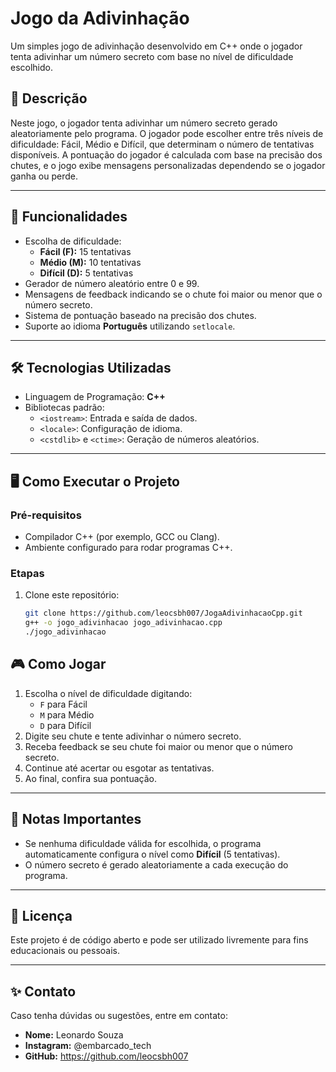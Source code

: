 # Jogo da Adivinhação

Um simples jogo de adivinhação desenvolvido em C++ onde o jogador tenta adivinhar um número secreto com base no nível de dificuldade escolhido.

## 📝 Descrição
Neste jogo, o jogador tenta adivinhar um número secreto gerado aleatoriamente pelo programa. O jogador pode escolher entre três níveis de dificuldade: Fácil, Médio e Difícil, que determinam o número de tentativas disponíveis. A pontuação do jogador é calculada com base na precisão dos chutes, e o jogo exibe mensagens personalizadas dependendo se o jogador ganha ou perde.

---

## 🚀 Funcionalidades

- Escolha de dificuldade:
  - **Fácil (F):** 15 tentativas
  - **Médio (M):** 10 tentativas
  - **Difícil (D):** 5 tentativas
- Gerador de número aleatório entre 0 e 99.
- Mensagens de feedback indicando se o chute foi maior ou menor que o número secreto.
- Sistema de pontuação baseado na precisão dos chutes.
- Suporte ao idioma **Português** utilizando `setlocale`.

---

## 🛠️ Tecnologias Utilizadas

- Linguagem de Programação: **C++**
- Bibliotecas padrão:
  - `<iostream>`: Entrada e saída de dados.
  - `<locale>`: Configuração de idioma.
  - `<cstdlib>` e `<ctime>`: Geração de números aleatórios.

---

## 🖥️ Como Executar o Projeto

### Pré-requisitos
- Compilador C++ (por exemplo, GCC ou Clang).
- Ambiente configurado para rodar programas C++.

### Etapas
1. Clone este repositório:
   ```bash
   git clone https://github.com/leocsbh007/JogaAdivinhacaoCpp.git
   g++ -o jogo_adivinhacao jogo_adivinhacao.cpp
   ./jogo_adivinhacao
    ```
## 🎮 Como Jogar

1. Escolha o nível de dificuldade digitando:
   - `F` para Fácil
   - `M` para Médio
   - `D` para Difícil
2. Digite seu chute e tente adivinhar o número secreto.
3. Receba feedback se seu chute foi maior ou menor que o número secreto.
4. Continue até acertar ou esgotar as tentativas.
5. Ao final, confira sua pontuação.

---

## 📌 Notas Importantes

- Se nenhuma dificuldade válida for escolhida, o programa automaticamente configura o nível como **Difícil** (5 tentativas).
- O número secreto é gerado aleatoriamente a cada execução do programa.

---

## 📄 Licença

Este projeto é de código aberto e pode ser utilizado livremente para fins educacionais ou pessoais.

---

## ✨ Contato

Caso tenha dúvidas ou sugestões, entre em contato:

- **Nome:** Leonardo Souza
- **Instagram:** @embarcado_tech  
- **GitHub:** https://github.com/leocsbh007


